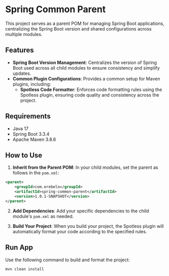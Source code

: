 # Spring Common Parent

This project serves as a parent POM for managing Spring Boot applications, centralizing the Spring Boot version and shared configurations across multiple modules.

## Features

- **Spring Boot Version Management**: Centralizes the version of Spring Boot used across all child modules to ensure consistency and simplify updates.
- **Common Plugin Configurations**: Provides a common setup for Maven plugins, including:
    - **Spotless Code Formatter**: Enforces code formatting rules using the Spotless plugin, ensuring code quality and consistency across the project.

## Requirements

- Java 17
- Spring Boot 3.3.4
- Apache Maven 3.8.6

## How to Use

1. **Inherit from the Parent POM**: In your child modules, set the parent as follows in the `pom.xml`:

```xml
<parent>
    <groupId>com.erebelo</groupId>
    <artifactId>spring-common-parent</artifactId>
    <version>1.0.1-SNAPSHOT</version>
</parent>
```

2. **Add Dependencies**: Add your specific dependencies to the child module's `pom.xml` as needed.

3. **Build Your Project**: When you build your project, the Spotless plugin will automatically format your code according to the specified rules.

## Run App

Use the following command to build and format the project:

```sh
mvn clean install
```
